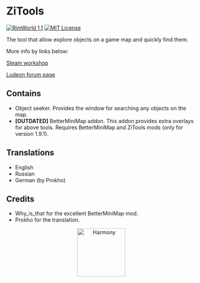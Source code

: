 # ZiTools
[![RimWorld 1,1](https://img.shields.io/badge/Rimworld-1.1-green)](http://rimworldgame.com/) 
[![MIT License](https://img.shields.io/badge/license-MIT-lightgray.svg?style=flat)](./LICENSE) 

The tool that allow explore objects on a game map and quickly find them.

More info by links below:

[Steam workshop](https://steamcommunity.com/sharedfiles/filedetails/?id=1576127539)

[Ludeon forum page](https://ludeon.com/forums/index.php?topic=45972.0)

## Contains
- Object seeker. Provides the window for searching any objects on the map.
- **[OUTDATED]** BetterMiniMap addon. This addon provides extra overlays for above tools. Requires BetterMiniMap and ZiTools mods (only for version 1.9.1).

## Translations
- English
- Russian
- German (by Prokho)

## Credits
- Why_is_that for the excellent BetterMiniMap mod.
- Prokho for the translation.

<p align="center">
  <a href="https://github.com/pardeike/Harmony">
	  <img src="https://raw.githubusercontent.com/pardeike/Harmony/master/HarmonyLogo.png" alt="Harmony" width="128" /><br>
  </a>
</p>
